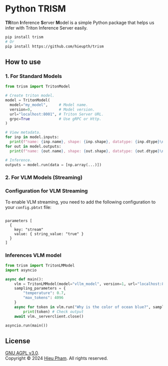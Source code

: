 # Python TRISM
**TR**iton **I**nference **S**erver **M**odel is a simple Python package that helps us infer with Triton Inference Server easily.
```bash
pip install trism
# Or
pip install https://github.com/hieupth/trism
```
## How to use
### 1. For Standard Models

```python
from trism import TritonModel

# Create triton model.
model = TritonModel(
  model="my_model",     # Model name.
  version=0,            # Model version.
  url="localhost:8001", # Triton Server URL.
  grpc=True             # Use gRPC or Http.
)

# View metadata.
for inp in model.inputs:
  print(f"name: {inp.name}, shape: {inp.shape}, datatype: {inp.dtype}\n")
for out in model.outputs:
  print(f"name: {out.name}, shape: {out.shape}, datatype: {out.dtype}\n")

# Inference.
outputs = model.run(data = [np.array(...)])
```


### 2. For VLM Models (Streaming)


### Configuration for VLM Streaming

To enable VLM streaming, you need to add the following configuration to your `config.pbtxt` file:

```plaintext

parameters [
  {
    key: "stream"
    value: { string_value: "true" }
  }
]

```

### Inferences VLM model

```python
from trism import TritonLMModel
import asyncio

async def main():
    vlm = TritonLMModel(model="vllm_model", version=1, url="localhost:8001")
    sampling_parameters = {
        "temperature": 0.7,
        "max_tokens": 4096
    }
    async for token in vlm.run("Why is the color of ocean blue?", sampling_parameters=sampling_parameters, show_thinking=True):
        print(token) # Check output
    await vlm._serverclient.close()

asyncio.run(main())

```
## License
[GNU AGPL v3.0](LICENSE).<br>
Copyright &copy; 2024 [Hieu Pham](https://github.com/hieupth). All rights reserved.


